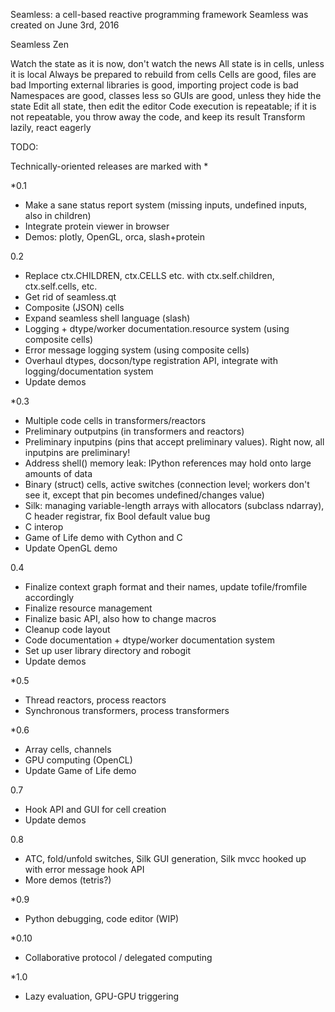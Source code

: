 Seamless: a cell-based reactive programming framework
Seamless was created on June 3rd, 2016

Seamless Zen

Watch the state as it is now, don't watch the news
All state is in cells, unless it is local
Always be prepared to rebuild from cells
Cells are good, files are bad
Importing external libraries is good, importing project code is bad
Namespaces are good, classes less so
GUIs are good, unless they hide the state
Edit all state, then edit the editor
Code execution is repeatable; if it is not repeatable, you throw away the code, and keep its result
Transform lazily, react eagerly

TODO:

Technically-oriented releases are marked with *

*0.1
- Make a sane status report system (missing inputs, undefined inputs, also in children)
- Integrate protein viewer in browser
- Demos: plotly, OpenGL, orca, slash+protein  

0.2
- Replace ctx.CHILDREN, ctx.CELLS etc. with ctx.self.children, ctx.self.cells, etc.
- Get rid of seamless.qt
- Composite (JSON) cells
- Expand seamless shell language (slash)
- Logging + dtype/worker documentation.resource system (using composite cells)
- Error message logging system (using composite cells)
- Overhaul dtypes, docson/type registration API, integrate with logging/documentation system
- Update demos

*0.3
- Multiple code cells in transformers/reactors
- Preliminary outputpins (in transformers and reactors)
- Preliminary inputpins (pins that accept preliminary values). Right now, all inputpins are preliminary!
- Address shell() memory leak: IPython references may hold onto large amounts of data
- Binary (struct) cells, active switches (connection level; workers don't see it, except that pin becomes undefined/changes value)
- Silk: managing variable-length arrays with allocators (subclass ndarray), C header registrar, fix Bool default value bug
- C interop
- Game of Life demo with Cython and C
- Update OpenGL demo

0.4
- Finalize context graph format and their names, update tofile/fromfile accordingly
- Finalize resource management
- Finalize basic API, also how to change macros
- Cleanup code layout
- Code documentation + dtype/worker documentation system
- Set up user library directory and robogit
- Update demos

*0.5
- Thread reactors, process reactors
- Synchronous transformers, process transformers

*0.6
- Array cells, channels
- GPU computing (OpenCL)
- Update Game of Life demo

0.7
- Hook API and GUI for cell creation
- Update demos

0.8
- ATC, fold/unfold switches, Silk GUI generation, Silk mvcc hooked up with error message hook API
- More demos (tetris?)

*0.9
- Python debugging, code editor (WIP)

*0.10
- Collaborative protocol / delegated computing

*1.0
- Lazy evaluation, GPU-GPU triggering
